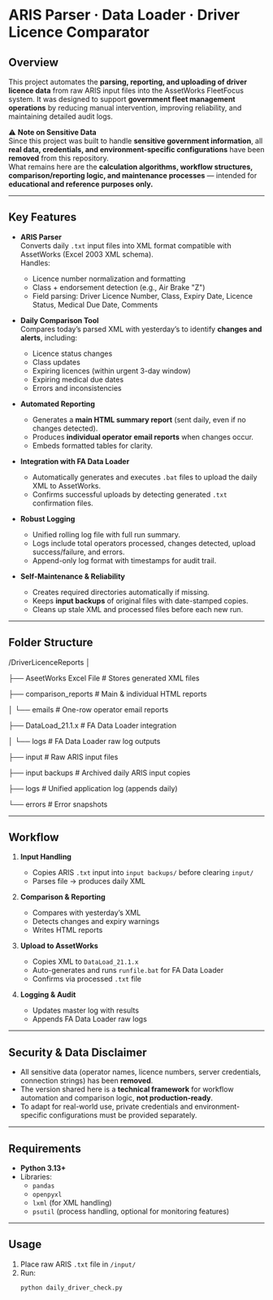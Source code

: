 # ARIS Parser · Data Loader · Driver Licence Comparator

## Overview
This project automates the **parsing, reporting, and uploading of driver licence data** from raw ARIS input files into the AssetWorks FleetFocus system. It was designed to support **government fleet management operations** by reducing manual intervention, improving reliability, and maintaining detailed audit logs.

⚠️ **Note on Sensitive Data**  
Since this project was built to handle **sensitive government information**, all **real data, credentials, and environment-specific configurations** have been **removed** from this repository.  
What remains here are the **calculation algorithms, workflow structures, comparison/reporting logic, and maintenance processes** — intended for **educational and reference purposes only.**

---

## Key Features
- **ARIS Parser**  
  Converts daily `.txt` input files into XML format compatible with AssetWorks (Excel 2003 XML schema).  
  Handles:
  - Licence number normalization and formatting  
  - Class + endorsement detection (e.g., Air Brake "Z")  
  - Field parsing: Driver Licence Number, Class, Expiry Date, Licence Status, Medical Due Date, Comments  

- **Daily Comparison Tool**  
  Compares today’s parsed XML with yesterday’s to identify **changes and alerts**, including:  
  - Licence status changes  
  - Class updates  
  - Expiring licences (within urgent 3-day window)  
  - Expiring medical due dates  
  - Errors and inconsistencies  

- **Automated Reporting**  
  - Generates a **main HTML summary report** (sent daily, even if no changes detected).  
  - Produces **individual operator email reports** when changes occur.  
  - Embeds formatted tables for clarity.  

- **Integration with FA Data Loader**  
  - Automatically generates and executes `.bat` files to upload the daily XML to AssetWorks.  
  - Confirms successful uploads by detecting generated `.txt` confirmation files.  

- **Robust Logging**  
  - Unified rolling log file with full run summary.  
  - Logs include total operators processed, changes detected, upload success/failure, and errors.  
  - Append-only log format with timestamps for audit trail.  

- **Self-Maintenance & Reliability**  
  - Creates required directories automatically if missing.  
  - Keeps **input backups** of original files with date-stamped copies.  
  - Cleans up stale XML and processed files before each new run.  

---

## Folder Structure
/DriverLicenceReports
│

├── AseetWorks Excel File # Stores generated XML files

├── comparison_reports # Main & individual HTML reports

│ └── emails # One-row operator email reports

├── DataLoad_21.1.x # FA Data Loader integration

│ └── logs # FA Data Loader raw log outputs

├── input # Raw ARIS input files

├── input backups # Archived daily ARIS input copies

├── logs # Unified application log (appends daily)

└── errors # Error snapshots


---

## Workflow
1. **Input Handling**  
   - Copies ARIS `.txt` input into `input backups/` before clearing `input/`  
   - Parses file → produces daily XML  

2. **Comparison & Reporting**  
   - Compares with yesterday’s XML  
   - Detects changes and expiry warnings  
   - Writes HTML reports  

3. **Upload to AssetWorks**  
   - Copies XML to `DataLoad_21.1.x`  
   - Auto-generates and runs `runfile.bat` for FA Data Loader  
   - Confirms via processed `.txt` file  

4. **Logging & Audit**  
   - Updates master log with results  
   - Appends FA Data Loader raw logs  

---

## Security & Data Disclaimer
- All sensitive data (operator names, licence numbers, server credentials, connection strings) has been **removed**.  
- The version shared here is a **technical framework** for workflow automation and comparison logic, **not production-ready**.  
- To adapt for real-world use, private credentials and environment-specific configurations must be provided separately.  

---

## Requirements
- **Python 3.13+**
- Libraries:
  - `pandas`
  - `openpyxl`
  - `lxml` (for XML handling)
  - `psutil` (process handling, optional for monitoring features)

---

## Usage
1. Place raw ARIS `.txt` file in `/input/`  
2. Run:
   ```bash
   python daily_driver_check.py
